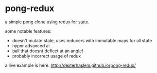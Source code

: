 # pong-redux
a simple pong clone using redux for state.

some notable features:
- doesn't mutate state, uses reducers with immutable maps for all state
- hyper advanced ai
- ball that doesnt deflect at an angle!
- probably incorrect usage of redux

a live example is here: http://dexterhaslem.github.io/pong-redux/
